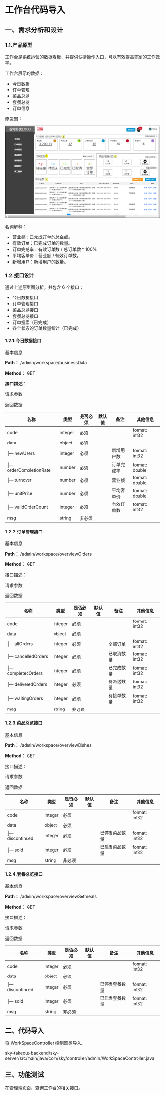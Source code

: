 # 工作台代码导入

## 一、需求分析和设计

### 1.1.产品原型

工作台是系统运营的数据看板，并提供快捷操作入口，可以有效提高商家的工作效率。

工作台展示的数据：

- 今日数据
- 订单管理
- 菜品总览
- 套餐总览
- 订单信息

原型图：

![工作台原型图](../NodeAssets/工作台原型图.png)

名词解释：

- 营业额：已完成订单的总金额。
- 有效订单：已完成订单的数量。
- 订单完成率：有效订单数 / 总订单数 * 100%
- 平均客单价：营业额 / 有效订单数。
- 新增用户：新增用户的数量。

### 1.2.接口设计

通过上述原型图分析，共包含 6 个接口：

- 今日数据接口
- 订单管理接口
- 菜品总览接口
- 套餐总览接口
- 订单搜索（已完成）
- 各个状态的订单数量统计（已完成）

#### 1.2.1.今日数据接口

基本信息

**Path：** /admin/workspace/businessData

**Method：** GET

**接口描述：**

请求参数

返回数据

| 名称                   | 类型    | 是否必须 | 默认值 | 备注       | 其他信息       |
| ---------------------- | ------- | -------- | ------ | ---------- | -------------- |
| code                   | integer | 必须     |        |            | format: int32  |
| data                   | object  | 必须     |        |            |                |
| ├─ newUsers            | integer | 必须     |        | 新增用户数 | format: int32  |
| ├─ orderCompletionRate | number  | 必须     |        | 订单完成率 | format: double |
| ├─ turnover            | number  | 必须     |        | 营业额     | format: double |
| ├─ unitPrice           | number  | 必须     |        | 平均客单价 | format: double |
| ├─ validOrderCount     | integer | 必须     |        | 有效订单数 | format: int32  |
| msg                    | string  | 非必须   |        |            |                |

#### 1.2.2.订单管理接口

基本信息

**Path：** /admin/workspace/overviewOrders

**Method：** GET

接口描述：

请求参数

返回数据

| 名称               | 类型    | 是否必须 | 默认值 | 备注       | 其他信息      |
| ------------------ | ------- | -------- | ------ | ---------- | ------------- |
| code               | integer | 必须     |        |            | format: int32 |
| data               | object  | 必须     |        |            |               |
| ├─ allOrders       | integer | 必须     |        | 全部订单   | format: int32 |
| ├─ cancelledOrders | integer | 必须     |        | 已取消数量 | format: int32 |
| ├─ completedOrders | integer | 必须     |        | 已完成数量 | format: int32 |
| ├─ deliveredOrders | integer | 必须     |        | 待派送数量 | format: int32 |
| ├─ waitingOrders   | integer | 必须     |        | 待接单数量 | format: int32 |
| msg                | string  | 非必须   |        |            |               |

#### 1.2.3.菜品总览接口

基本信息

**Path：** /admin/workspace/overviewDishes

**Method：** GET

接口描述：

请求参数

返回数据

| 名称            | 类型    | 是否必须 | 默认值 | 备注           | 其他信息      |
| --------------- | ------- | -------- | ------ | -------------- | ------------- |
| code            | integer | 必须     |        |                | format: int32 |
| data            | object  | 必须     |        |                |               |
| ├─ discontinued | integer | 必须     |        | 已停售菜品数量 | format: int32 |
| ├─ sold         | integer | 必须     |        | 已启售菜品数量 | format: int32 |
| msg             | string  | 非必须   |        |                |               |

#### 1.2.4.套餐总览接口

基本信息

**Path：** /admin/workspace/overviewSetmeals

**Method：** GET

接口描述：

请求参数

返回数据

| 名称            | 类型    | 是否必须 | 默认值 | 备注           | 其他信息      |
| --------------- | ------- | -------- | ------ | -------------- | ------------- |
| code            | integer | 必须     |        |                | format: int32 |
| data            | object  | 必须     |        |                |               |
| ├─ discontinued | integer | 必须     |        | 已停售套餐数量 | format: int32 |
| ├─ sold         | integer | 必须     |        | 已启售套餐数量 | format: int32 |
| msg             | string  | 非必须   |        |                |               |

## 二、代码导入

将 WorkSpaceController 控制器类导入。

sky-takeout-backend/sky-server/src/main/java/com/sky/controller/admin/WorkSpaceController.java

## 三、功能测试

在管理端页面，查询工作台的相关接口。
